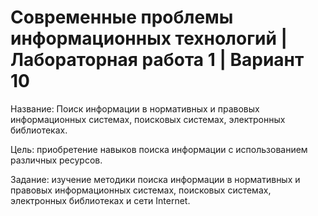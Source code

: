 # Современные проблемы информационных технологий | Лабораторная работа 1 | Вариант 10 

Название: Поиск информации в нормативных и правовых информационных системах, поисковых системах, электронных библиотеках.

Цель: приобретение навыков поиска информации с использованием различных ресурсов. 

Задание: изучение методики поиска информации в нормативных и правовых информационных системах, поисковых системах, электронных библиотеках и сети Internet. 
